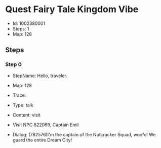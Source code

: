 # Quest Fairy Tale Kingdom Vibe

- Id: 1002380001
- Steps: 1
- Map: 128

## Steps

### Step 0
- StepName:  Hello, traveler.
- Map:  128
- Trace:  
- Type:  talk
- Content:  visit
- Visit NPC 822069, Captain Emil

- Dialog: (782576)I'm the captain of the Nutcracker Squad, woofo! We guard the entire Dream City!


